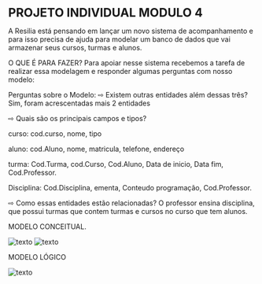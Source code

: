 


<b><big><big><big>PROJETO INDIVIDUAL MODULO 4 </b></big></big></big>

A Resilia está pensando em lançar um novo sistema de acompanhamento e para isso precisa de ajuda para modelar um banco de dados que vai armazenar seus cursos, turmas e alunos.

O QUE É PARA FAZER?
Para apoiar nesse sistema recebemos a tarefa de realizar essa modelagem e responder algumas perguntas com nosso modelo:

Perguntas sobre o Modelo:
⇨ Existem outras entidades além dessas três?
Sim, foram acrescentadas mais 2 entidades

⇨ Quais são os principais campos e tipos?

curso: cod.curso, nome, tipo

aluno: cod.Aluno, nome, matricula, telefone, endereço 

turma: Cod.Turma, cod.Curso, Cod.Aluno, Data de inicio, Data fim, Cod.Professor.

Disciplina: Cod.Disciplina, ementa, Conteudo programação, Cod.Professor.

⇨ Como essas entidades estão relacionadas?
O professor ensina disciplina, que possui turmas que contem turmas e cursos no curso que tem alunos.

MODELO CONCEITUAL.

![texto](../imagens/modelo..conceitual.png)
![texto](../imagens/modelo..conceitual.png)



MODELO LÓGICO

![texto](/imagens/modelo..logico.png)
